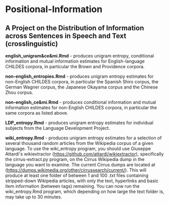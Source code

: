 # Positional-Information
## A Project on the Distribution of Information across Sentences in Speech and Text (crosslinguistic)

<strong>english_unigram&ce&mi.Rmd</strong> - produces unigram entropy, conditional information and mutual information estimates for English-language CHILDES corpora, in particular the Brown and Providence corpora. 

<strong>non-english_entropies.Rmd</strong> - produces unigram entropy estimates for non-English CHILDES corpora, in particular the Spanish Shiro corpus, the German Wagner corpus, the Japanese Okayama corpus and the Chinese Zhou corpus. 

<strong>non-english_ce&mi.Rmd</strong> - produces conditional information and mutual information estimates for non-English CHILDES corpora, in particular the same corpora as listed above. 

<strong>LDP_entropy.Rmd</strong> - produces unigram entropy estimates for individual subjects from the Language Development Project. 

<strong>wiki_entropy.Rmd</strong> - produces unigram entropy estimates for a selection of several thousand random articles from the Wikipedia corpus of a given language. 
To use the wiki_entropy program, you should use Giuseppe Attardi's wikiextractor (https://github.com/attardi/wikiextractor), specifically the cirrus-extract.py program, on the Cirrus Wikipedia dump in the language you want to examine. The current Cirrus dumps are located at (https://dumps.wikimedia.org/other/cirrussearch/current/). This will produce at least one folder of between 1 and 100 .txt files containing stripped-down Wikipedia articles, with only the text, hyperlinks and basic item information (between <doc> tags) remaining. You can now run the wiki_entropy.Rmd program, which depending on how large the text folder is, may take up to 30 minutes. 
